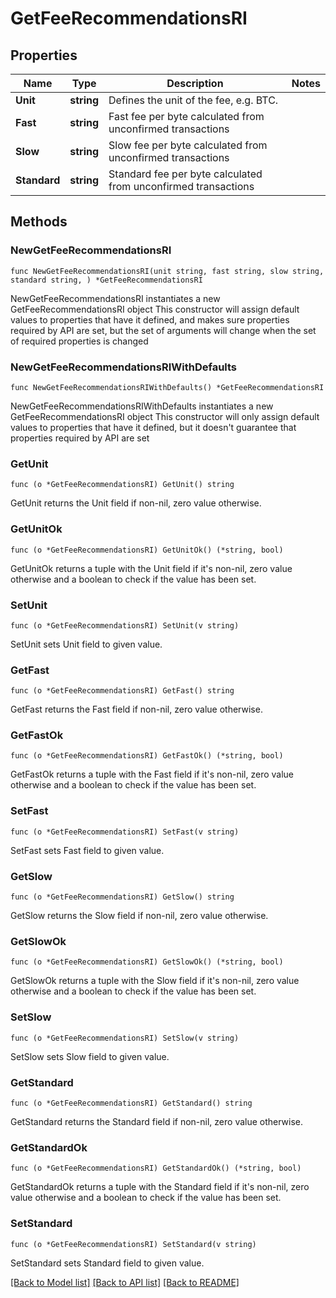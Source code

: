 # GetFeeRecommendationsRI

## Properties

Name | Type | Description | Notes
------------ | ------------- | ------------- | -------------
**Unit** | **string** | Defines the unit of the fee, e.g. BTC. | 
**Fast** | **string** | Fast fee per byte calculated from unconfirmed transactions | 
**Slow** | **string** | Slow fee per byte calculated from unconfirmed transactions | 
**Standard** | **string** | Standard fee per byte calculated from unconfirmed transactions | 

## Methods

### NewGetFeeRecommendationsRI

`func NewGetFeeRecommendationsRI(unit string, fast string, slow string, standard string, ) *GetFeeRecommendationsRI`

NewGetFeeRecommendationsRI instantiates a new GetFeeRecommendationsRI object
This constructor will assign default values to properties that have it defined,
and makes sure properties required by API are set, but the set of arguments
will change when the set of required properties is changed

### NewGetFeeRecommendationsRIWithDefaults

`func NewGetFeeRecommendationsRIWithDefaults() *GetFeeRecommendationsRI`

NewGetFeeRecommendationsRIWithDefaults instantiates a new GetFeeRecommendationsRI object
This constructor will only assign default values to properties that have it defined,
but it doesn't guarantee that properties required by API are set

### GetUnit

`func (o *GetFeeRecommendationsRI) GetUnit() string`

GetUnit returns the Unit field if non-nil, zero value otherwise.

### GetUnitOk

`func (o *GetFeeRecommendationsRI) GetUnitOk() (*string, bool)`

GetUnitOk returns a tuple with the Unit field if it's non-nil, zero value otherwise
and a boolean to check if the value has been set.

### SetUnit

`func (o *GetFeeRecommendationsRI) SetUnit(v string)`

SetUnit sets Unit field to given value.


### GetFast

`func (o *GetFeeRecommendationsRI) GetFast() string`

GetFast returns the Fast field if non-nil, zero value otherwise.

### GetFastOk

`func (o *GetFeeRecommendationsRI) GetFastOk() (*string, bool)`

GetFastOk returns a tuple with the Fast field if it's non-nil, zero value otherwise
and a boolean to check if the value has been set.

### SetFast

`func (o *GetFeeRecommendationsRI) SetFast(v string)`

SetFast sets Fast field to given value.


### GetSlow

`func (o *GetFeeRecommendationsRI) GetSlow() string`

GetSlow returns the Slow field if non-nil, zero value otherwise.

### GetSlowOk

`func (o *GetFeeRecommendationsRI) GetSlowOk() (*string, bool)`

GetSlowOk returns a tuple with the Slow field if it's non-nil, zero value otherwise
and a boolean to check if the value has been set.

### SetSlow

`func (o *GetFeeRecommendationsRI) SetSlow(v string)`

SetSlow sets Slow field to given value.


### GetStandard

`func (o *GetFeeRecommendationsRI) GetStandard() string`

GetStandard returns the Standard field if non-nil, zero value otherwise.

### GetStandardOk

`func (o *GetFeeRecommendationsRI) GetStandardOk() (*string, bool)`

GetStandardOk returns a tuple with the Standard field if it's non-nil, zero value otherwise
and a boolean to check if the value has been set.

### SetStandard

`func (o *GetFeeRecommendationsRI) SetStandard(v string)`

SetStandard sets Standard field to given value.



[[Back to Model list]](../README.md#documentation-for-models) [[Back to API list]](../README.md#documentation-for-api-endpoints) [[Back to README]](../README.md)


